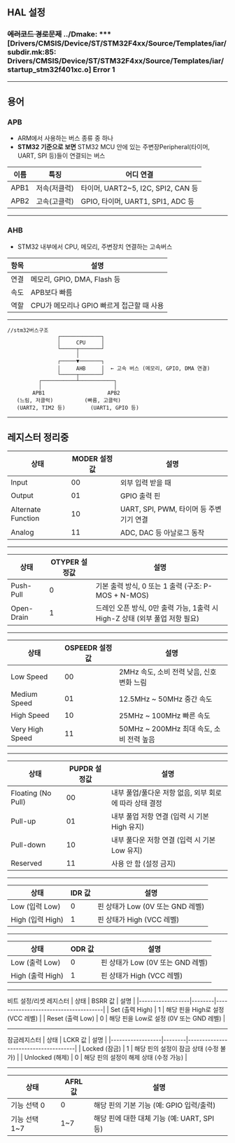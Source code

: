 ## HAL 설정 
### ~~에러코드 경로문제~~ ../Dmake: *** [Drivers/CMSIS/Device/ST/STM32F4xx/Source/Templates/iar/subdir.mk:85: Drivers/CMSIS/Device/ST/STM32F4xx/Source/Templates/iar/startup_stm32f401xc.o] Error 1
***
 ## 용어 
 ### APB
- ARM에서 사용하는 버스 종류 중 하나  
- **STM32 기준으로 보면** STM32 MCU 안에 있는 주변장Peripheral(타이머, UART, SPI 등)들이 연결되는 버스
 
|이름|	특징|	어디 연결|
|--|--|--|
|APB1|	저속(저클럭)|	타이머, UART2~5, I2C, SPI2, CAN 등|
|APB2|	고속(고클럭)|	GPIO, 타이머, UART1, SPI1, ADC 등|
***
### AHB
- STM32 내부에서 CPU, 메모리, 주변장치 연결하는 고속버스

|항목|	설명|
|--|--|
|연결|	메모리, GPIO, DMA, Flash 등|
|속도|	APB보다 빠름|
|역할|	CPU가 메모리나 GPIO 빠르게 접근할 때 사용|
***
```
//stm32버스구조 
                ┌─────────────┐
                │     CPU     │
                └─────┬───────┘
                      │
                ┌─────▼───────┐
                │     AHB     │  ← 고속 버스 (메모리, GPIO, DMA 연결)
                └─────┬───────┘
          ┌───────────┴───────────┐
          │                       │
        APB1                    APB2
   (느림, 저클럭)          (빠름, 고클럭)
   (UART2, TIM2 등)        (UART1, GPIO 등)

```
***
## 레지스터 정리중
|상태|	MODER 설정값|	설명|
|--|--|--|
|Input|	00|	외부 입력 받을 때|
|Output|	01|	GPIO 출력 핀|
|Alternate Function|	10|	UART, SPI, PWM, 타이머 등 주변기기 연결|
|Analog|	11|	ADC, DAC 등 아날로그 동작|
***
|상태|	OTYPER 설정값|	설명|
|--|--|--|
|Push-Pull|	0|	기본 출력 방식, 0 또는 1 출력 (구조: P-MOS + N-MOS)|
|Open-Drain|	1|	드레인 오픈 방식, 0만 출력 가능, 1출력 시 High-Z 상태 (외부 풀업 저항 필요)|
***
|상태|OSPEEDR 설정값|설명|
|--|--|--|
|Low Speed|00|2MHz 속도, 소비 전력 낮음, 신호 변화 느림|
|Medium Speed|01|12.5MHz ~ 50MHz 중간 속도|
|High Speed|10|25MHz ~ 100MHz 빠른 속도|
|Very High Speed|11|50MHz ~ 200MHz 최대 속도, 소비 전력 높음|
***
|상태|PUPDR 설정값|설명|
|--|--|--|
|Floating (No Pull)|00|내부 풀업/풀다운 저항 없음, 외부 회로에 따라 상태 결정|
|Pull-up|01|내부 풀업 저항 연결 (입력 시 기본 High 유지)|
|Pull-down|10|내부 풀다운 저항 연결 (입력 시 기본 Low 유지)|
|Reserved|11|사용 안 함 (설정 금지)|
***
|상태|IDR 값|설명|
|--|--|--|
|Low (입력 Low)|0|핀 상태가 Low (0V 또는 GND 레벨)|
|High (입력 High)|1|핀 상태가 High (VCC 레벨)|
***
|상태|ODR 값|설명|
|--|--|--|
| Low (출력 Low)    | 0     | 핀 상태가 Low (0V 또는 GND 레벨)|
| High (출력 High)  | 1     | 핀 상태가 High (VCC 레벨)|
***
비트 설정/리셋 레지스터
| 상태               | BSRR 값 | 설명                                   |
|------------------|--------|--------------------------------------|
| Set (출력 High)   | 1      | 해당 핀을 High로 설정 (VCC 레벨)       |
| Reset (출력 Low)  | 0      | 해당 핀을 Low로 설정 (0V 또는 GND 레벨) |
***
잠금레지스터 
| 상태               | LCKR 값 | 설명                                   |
|------------------|--------|--------------------------------------|
| Locked (잠금)     | 1      | 해당 핀의 설정이 잠금 상태 (수정 불가) |
| Unlocked (해제)   | 0      | 해당 핀의 설정이 해제 상태 (수정 가능) |
***
| 상태               | AFRL 값 | 설명                                       |
|------------------|--------|------------------------------------------|
| 기능 선택 0      | 0      | 해당 핀의 기본 기능 (예: GPIO 입력/출력)   |
| 기능 선택 1~7    | 1~7    | 해당 핀에 대한 대체 기능 (예: UART, SPI 등) |





 
 
